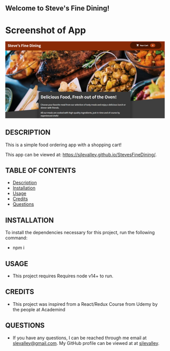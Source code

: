 ## Welcome to Steve's Fine Dining!

# Screenshot of App

![App Screenshot](appScreenShot.png "This is a Food Ordering App with a Shopping Cart!")

## DESCRIPTION

This is a simple food ordering app with a shopping cart!

This app can be viewed at: https://sjlevalley.github.io/StevesFineDining/.

## TABLE OF CONTENTS

- [Description](#description)
- [Installation](#Installation)
- [Usage](#Usage)
- [Credits](#Credits)
- [Questions](#Questions)

## INSTALLATION

To install the dependencies necessary for this project, run the following command:

- npm i

## USAGE

- This project requires Requires node v14+ to run.

## CREDITS

- This project was inspired from a React/Redux Course from Udemy by the people at Academind

## QUESTIONS

- If you have any questions, I can be reached through me email at slevalley@gmail.com. My GitHub profile can be viewed at at
  [sjlevalley](https://www.github.com/sjlevalley).
